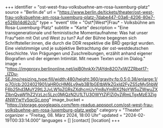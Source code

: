 +++
identifier = "ost-west-frau-volksbuehne-am-rosa-luxemburg-platz"
source = "Berlin.de"
url = "https://www.berlin.de/tickets/theater/ost-west-frau-volksbuehne-am-rosa-luxemburg-platz-7dabe447-03a6-4206-80e7-e526b14d62c0/"
type = "event"
title = "Ost*|West*|Frau* - Volksbühne am Rosa-Luxemburg-Platz"
subtitle = "Karte"
description = "Eine transgenerationale und feministische Momentaufnahme: Was hat unser Frau*sein mit Ost und West zu tun? Auf der Bühne begegnen sich Schriftsteller:innen, die durch die DDR respektive die BRD geprägt wurden. Eine vielstimmige und je subjektive Betrachtung der ost-westdeutschen Geschichte. Von Prägungen und Zuschreibungen, erzählt anhand eigener Biografien und der eigenen Intimität. Mit neuen Texten und im Dialog."
image = "https://imgproxy.berlinonline.net/iqjB0hnkXr7lAYdn82O7xIWZZRbpt17-_IZDu-SEJmo/resizing_type:fill/width:480/height:360/gravity:fp:0.5:0.38/enlarge:1/q:70/cb:2024021901/aHR0cHM6Ly9wb3B1bGEtbWlkZGxld2FyZS5zMy5hbWF6b25hd3MuY29tL2JvLW1pZGRsZXdhcmUvYm8uYmRlX2NoYW5uZWwuZXZlbnQvaW1hZ2VzLzc5Lzc0MjQzN2U1LTU3OWYtZjFlZi0yZjRmLTgxMzE3Zjg4NWYwYy5qcGc.png"
image_bucket = "https://storage.googleapis.com/fem-readup.appspot.com/ost-west-frau-volksbuehne-am-rosa-luxemburg-platz.webp"
category = "Theater"
organizer = "Freitag, 08. März 2024, 18:00 Uhr"
updated = "2024-02-19T00:33:14.000"
languages = []
[contact]
[location]
+++
